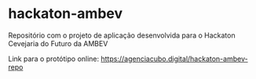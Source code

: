 # hackaton-ambev
Repositório com o projeto de aplicação desenvolvida para o Hackaton Cevejaria do Futuro da AMBEV

Link para o protótipo online: https://agenciacubo.digital/hackaton-ambev-repo
